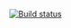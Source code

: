 [![Build status](https://build.mobile.azure.com/v0.1/apps/1d975b8b-a078-4c16-9a91-1c732c0d2a74/branches/master/badge)](https://mobile.azure.com)
